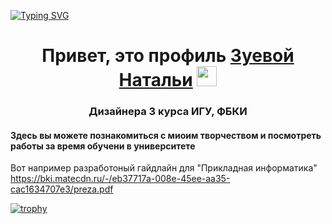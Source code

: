 
[![Typing SVG](https://readme-typing-svg.herokuapp.com?color=%2336BCF7&lines=Дизайнер+3+курса)](https://git.io/typing-svg)


<h1 align="center">Привет, это профиль <a href="https://t.me/Nata_zuv" target="_blank">Зуевой Натальи</a> 
<img src="https://github.com/blackcater/blackcater/raw/main/images/Hi.gif" height="32"/></h1>
<h3 align="center">Дизайнера 3 курса ИГУ, ФБКИ</h3>


#### Здесь вы можете познакомиться с миоим творчеством и посмотреть работы за время обучени в университете 

Вот например разработоный гайдлайн для "Прикладная информатика" https://bki.matecdn.ru/-/eb37717a-008e-45ee-aa35-cac1634707e3/preza.pdf

[![trophy](https://github-profile-trophy.vercel.app/?username=ryo-ma)](https://github.com/ryo-ma/github-profile-trophy)

<!--
**NataliaZueva/NataliaZueva** is a ✨ _special_ ✨ repository because its `README.md` (this file) appears on your GitHub profile.

Here are some ideas to get you started:

- 🔭 I’m currently working on ...
- 🌱 I’m currently learning ...
- 👯 I’m looking to collaborate on ...
- 🤔 I’m looking for help with ...
- 💬 Ask me about ...
- 📫 How to reach me: ...
- 😄 Pronouns: ...
- ⚡ Fun fact: ...
-->
